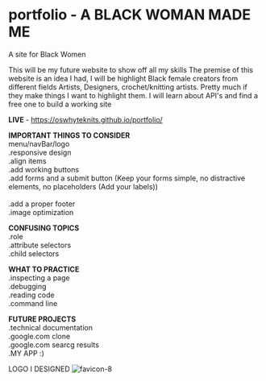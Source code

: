 # portfolio - A BLACK WOMAN MADE ME
A site for Black Women

This will be my future website to show off all my skills
The premise of this website is an idea I had, I will be highlight Black female creators from different fields
Artists, Designers, crochet/knitting artists. Pretty much if they make things I want to highlight them.
I will learn about API's and find a free one to build a working site

<strong>LIVE </strong> - https://oswhyteknits.github.io/portfolio/

<strong>IMPORTANT THINGS TO CONSIDER</strong> <br>
menu/navBar/logo <br>
.responsive design <br>
.align items <br>
.add working buttons <br>
.add forms and a submit button (Keep your forms simple, no distractive elements, no placeholders (Add your labels)) <br> <br>
.add a proper footer <br>
.image optimization  <br>

<strong>CONFUSING TOPICS</strong> <br>
.role <br>
.attribute selectors <br>
.child selectors <br>

<strong>WHAT TO PRACTICE</strong>  <br>
 .inspecting a page <br>
 .debugging <br>
 .reading code <br>
 .command line <br>
  
<strong>FUTURE PROJECTS</strong>  <br>
  .technical documentation <br>
  .google.com clone <br>
  .google.com searcg results <br>
  .MY APP :) <br>
  
  LOGO I DESIGNED
  ![favicon-8](https://user-images.githubusercontent.com/92553207/142662943-bf48c6e2-e0a0-4d5f-9adc-4370c7e4deb5.png)
